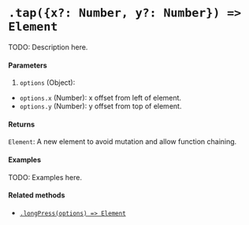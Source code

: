 # `.tap({x?: Number, y?: Number}) => Element`

TODO: Description here.

#### Parameters

1. `options` (Object):
  - `options.x` (Number): x offset from left of element.
  - `options.y` (Number): y offset from top of element.

#### Returns

`Element`: A new element to avoid mutation and allow function chaining.

#### Examples

TODO: Examples here.

#### Related methods


- [`.longPress(options) => Element`](./longPress.md)
